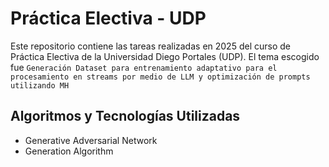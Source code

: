 # Práctica Electiva - UDP
Este repositorio contiene las tareas realizadas en 2025 del curso de Práctica Electiva de la Universidad Diego Portales (UDP).
El tema escogido fue `Generación Dataset para entrenamiento adaptativo para el procesamiento en streams por medio de LLM y optimización de prompts utilizando MH`

## Algoritmos y Tecnologías Utilizadas
- Generative Adversarial Network
- Generation Algorithm